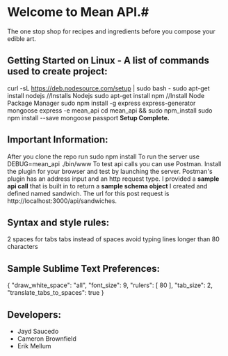 # Welcome to Mean API.#
The one stop shop for recipes and ingredients before you compose your edible art.
## Getting Started on Linux - A list of commands used to create project: ##
curl -sL https://deb.nodesource.com/setup | sudo bash -
sudo apt-get install nodejs  //Installs Nodejs
sudo apt-get install npm //Install Node Package Manager
sudo npm install -g express express-generator mongoose
express -e mean_api
cd mean_api && sudo npm_install
sudo npm install --save mongoose passport
**Setup Complete.**

## Important Information: ##
After you clone the repo run sudo npm install
To run the server use DEBUG=mean_api ./bin/www
To test api calls you can use Postman. Install the plugin for your browser
and test by launching the server. Postman's plugin has an address input and 
an http request type. I provided a **sample api call** that is built in to return
a **sample schema object** I created and defined named sandwich. The url for this post 
request is http://localhost:3000/api/sandwiches.

## Syntax and style rules: ##
  2 spaces for tabs
  tabs instead of spaces
  avoid typing lines longer than 80 characters

## Sample Sublime Text Preferences: ##
{
  "draw_white_space": "all",
  "font_size": 9,
  "rulers":
  [
    80
  ],
  "tab_size": 2,
  "translate_tabs_to_spaces": true
}


## Developers: ##
* Jayd Saucedo
* Cameron Brownfield
* Erik Mellum
